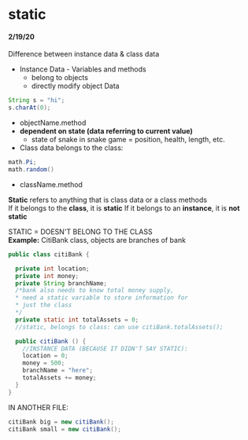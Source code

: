 # static
#### 2/19/20

Difference between instance data & class data
* Instance Data - Variables and methods
  * belong to objects
  * directly modify object Data

```java
String s = "hi";
s.charAt(0);
```
  * objectName.method
  * **dependent on state (data referring to current value)**
    * state of snake in snake game = position, health, length, etc.
* Class data belongs to the class:

 ```java
 math.Pi;
 math.random()
 ```

  * className.method

  **Static** refers to anything that is class data or a class methods
<br>
  If it belongs to the **class**, it is **static**
  If it belongs to an **instance**, it is **not static**

  STATIC = DOESN'T BELONG TO THE CLASS
<br>
  **Example:**
  CitiBank class, objects are branches of bank

```java
public class citiBank {

  private int location;
  private int money;
  private String branchName;
  /*bank also needs to know total money supply,
  * need a static variable to store information for
  * just the class
  */
  private static int totalAssets = 0;
  //static, belongs to class: can use citiBank.totalAssets();

  public citiBank () {
    //INSTANCE DATA (BECAUSE IT DIDN'T SAY STATIC):
    location = 0;
    money = 500;
    branchName = "here";
    totalAssets += money;
  }
}
```

IN ANOTHER FILE:

```java
citiBank big = new citiBank();
citiBank small = new citiBank();
```

